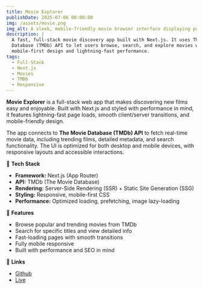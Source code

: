 ```yaml
---
title: Movie Explorer
publishDate: 2025-07-06 00:00:00
img: /assets/movie.png
img_alt: A sleek, mobile-friendly movie browser interface displaying popular films
description: |
  A fast, full-stack movie discovery app built with Next.js. It uses The Movie
  Database (TMDb) API to let users browse, search, and explore movies with a
  mobile-first design and lightning-fast performance.
tags:
  - Full-Stack
  - Next.js
  - Movies
  - TMDb
  - Responsive
---
```


**Movie Explorer** is a full-stack web app that makes discovering new films easy and enjoyable. Built with Next.js and styled with performance in mind, it features lightning-fast page loads, smooth client/server transitions, and mobile-friendly design.

The app connects to **The Movie Database (TMDb) API** to fetch real-time movie data, including trending films, detailed metadata, and search functionality. The UI is optimized for both desktop and mobile devices, with responsive layouts and accessible interactions.

🧱 **Tech Stack**

- **Framework:** Next.js (App Router)
- **API:** TMDb (The Movie Database)
- **Rendering:** Server-Side Rendering (SSR) + Static Site Generation (SSG)
- **Styling:** Responsive, mobile-first CSS
- **Performance:** Optimized loading, prefetching, image lazy-loading

🚀 **Features**

- Browse popular and trending movies from TMDb
- Search for specific titles and view detailed info
- Fast-loading pages with smooth transitions
- Fully mobile responsive
- Built with performance and SEO in mind

🔗 **Links**

- [Github](https://github.com/dbjowett/Nextjs_Movies)
- [Live](nextjs-movies-theta.vercel.app)
